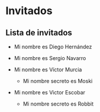 # Invitados

## Lista de invitados

* Mi nombre es Diego Hernández



* Mi nombre es Sergio Navarro

* Mi nombre es Víctor Murcia
    + Mi nombre secreto es Moski
* Mi nombre es Victor Escobar
    + Mi nombre secreto es Robbit 
